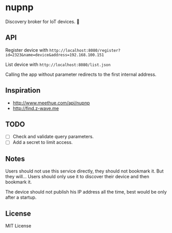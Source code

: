 # nupnp

Discovery broker for IoT devices. 🤖

## API
Register device with
`http://localhost:8080/register?id=2323&name=device&address=192.168.100.151`

List device with
`http://localhost:8080/list.json`

Calling the app without parameter redirects to the first internal address.

## Inspiration
* http://www.meethue.com/api/nupnp
* http://find.z-wave.me

## TODO
- [ ] Check and validate query parameters.
- [ ] Add a secret to limit access.

## Notes
Users should not use this service directly, they should not bookmark it. But they will...
Users should only use it to discover their device and then bookmark it.

The device should not publish his IP address all the time, best would be only after a startup.

## License
MIT License
